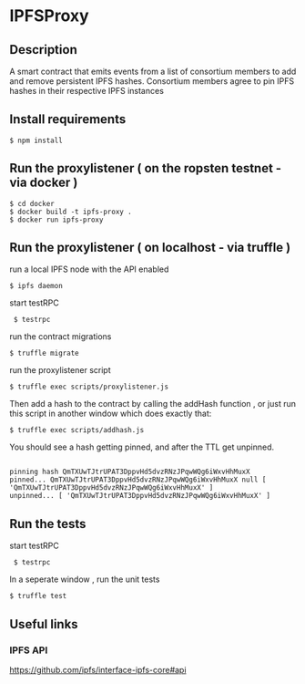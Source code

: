 # IPFSProxy

## Description

A smart contract that emits events from a list of consortium members to add and remove persistent IPFS hashes.
Consortium members agree to pin IPFS hashes in their respective IPFS instances

## Install requirements

``` $ npm install ```

## Run the proxylistener ( on the ropsten testnet - via docker )

```
$ cd docker 
$ docker build -t ipfs-proxy .
$ docker run ipfs-proxy
```


## Run the proxylistener ( on localhost - via truffle )

run a local IPFS node with the API enabled

``` $ ipfs daemon ```

start testRPC

``` $ testrpc```

run the contract migrations 

``` $ truffle migrate ```

run the proxylistener script

``` $ truffle exec scripts/proxylistener.js ```

Then add a hash to the contract by calling the addHash function , or just run this script in another window which does exactly that:

``` $ truffle exec scripts/addhash.js ```

You should see a hash getting pinned, and after the TTL get unpinned.

```

pinning hash QmTXUwTJtrUPAT3DppvHd5dvzRNzJPqwWQg6iWxvHhMuxX
pinned... QmTXUwTJtrUPAT3DppvHd5dvzRNzJPqwWQg6iWxvHhMuxX null [ 'QmTXUwTJtrUPAT3DppvHd5dvzRNzJPqwWQg6iWxvHhMuxX' ]
unpinned... [ 'QmTXUwTJtrUPAT3DppvHd5dvzRNzJPqwWQg6iWxvHhMuxX' ]

```

## Run the tests

start testRPC

``` $ testrpc```

In a seperate window , run the unit tests

``` $ truffle test ```

## Useful links

### IPFS API

https://github.com/ipfs/interface-ipfs-core#api





